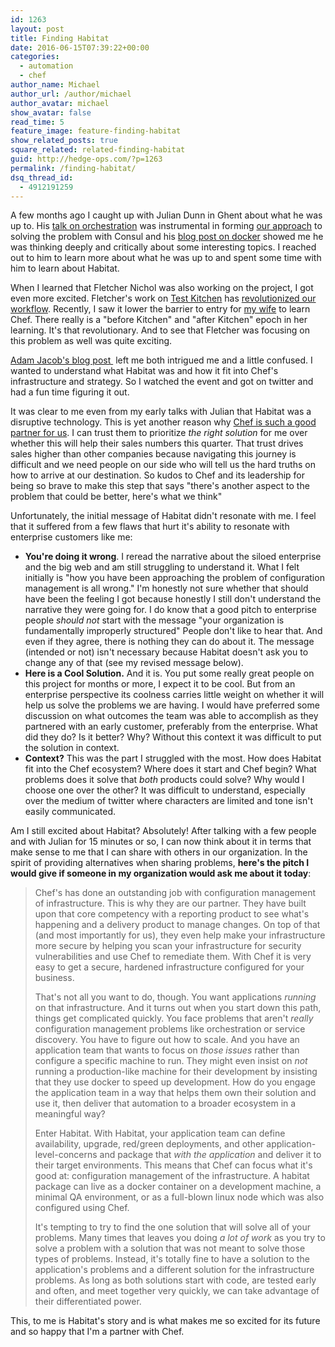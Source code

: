 ```yaml
---
id: 1263
layout: post
title: Finding Habitat
date: 2016-06-15T07:39:22+00:00
categories: 
  - automation
  - chef
author_name: Michael
author_url: /author/michael
author_avatar: michael
show_avatar: false
read_time: 5
feature_image: feature-finding-habitat
show_related_posts: true
square_related: related-finding-habitat
guid: http://hedge-ops.com/?p=1263
permalink: /finding-habitat/
dsq_thread_id:
  - 4912191259
---
```

A few months ago I caught up with Julian Dunn in Ghent about what he was up to. His [talk on orchestration](https://www.youtube.com/watch?v=kfF9IATUask) was instrumental in forming [our approach](/orchestration-maturity-model-with-chef/) to solving the problem with Consul and his [blog post on docker](http://www.juliandunn.net/2015/12/04/the-oncoming-train-of-enterprise-container-deployments/) showed me he was thinking deeply and critically about some interesting topics. I reached out to him to learn more about what he was up to and spent some time with him to learn about Habitat.

When I learned that Fletcher Nichol was also working on the project, I got even more excited. Fletcher's work on [Test Kitchen](http://kitchen.ci/) has [revolutionized our workflow](/test-kitchen-required-not-optional/). Recently, I saw it lower the barrier to entry for [my wife](http://www.anniehedgie.com/) to learn Chef. There really is a "before Kitchen" and "after Kitchen" epoch in her learning. It's that revolutionary. And to see that Fletcher was focusing on this problem as well was quite exciting.

[Adam Jacob's blog post ](https://www.chef.io/blog/2016/06/14/introducing-habitat/) left me both intrigued me and a little confused. I wanted to understand what Habitat was and how it fit into Chef's infrastructure and strategy. So I watched the event and got on twitter and had a fun time figuring it out.<!--more-->

It was clear to me even from my early talks with Julian that Habitat was a disruptive technology. This is yet another reason why [Chef is such a good partner for us](/technology-partnership/). I can trust them to prioritize _the right solution_ for me over whether this will help their sales numbers this quarter. That trust drives sales higher than other companies because navigating this journey is difficult and we need people on our side who will tell us the hard truths on how to arrive at our destination. So kudos to Chef and its leadership for being so brave to make this step that says "there's another aspect to the problem that could be better, here's what we think"

Unfortunately, the initial message of Habitat didn't resonate with me. I feel that it suffered from a few flaws that hurt it's ability to resonate with enterprise customers like me:

  * **You're doing it wrong**. I reread the narrative about the siloed enterprise and the big web and am still struggling to understand it. What I felt initially is "how you have been approaching the problem of configuration management is all wrong." I'm honestly not sure whether that should have been the feeling I got because honestly I still don't understand the narrative they were going for. I do know that a good pitch to enterprise people _should not_ start with the message "your organization is fundamentally improperly structured" People don't like to hear that. And even if they agree, there is nothing they can do about it. The message (intended or not) isn't necessary because Habitat doesn't ask you to change any of that (see my revised message below).
  * **Here is a Cool Solution.** And it is. You put some really great people on this project for months or more, I expect it to be cool. But from an enterprise perspective its coolness carries little weight on whether it will help us solve the problems we are having. I would have preferred some discussion on what outcomes the team was able to accomplish as they partnered with an early customer, preferably from the enterprise. What did they do? Is it better? Why? Without this context it was difficult to put the solution in context.
  * **Context?** This was the part I struggled with the most. How does Habitat fit into the Chef ecosystem? Where does it start and Chef begin? What problems does it solve that _both_ products could solve? Why would I choose one over the other? It was difficult to understand, especially over the medium of twitter where characters are limited and tone isn't easily communicated.

Am I still excited about Habitat? Absolutely! After talking with a few people and with Julian for 15 minutes or so, I can now think about it in terms that make sense to me that I can share with others in our organization. In the spirit of providing alternatives when sharing problems, **here's the pitch I would give if someone in my organization would ask me about it today**:

> Chef's has done an outstanding job with configuration management of infrastructure. This is why they are our partner. They have built upon that core competency with a reporting product to see what's happening and a delivery product to manage changes. On top of that (and most importantly for us), they even help make your infrastructure more secure by helping you scan your infrastructure for security vulnerabilities and use Chef to remediate them. With Chef it is very easy to get a secure, hardened infrastructure configured for your business.
> 
> That's not all you want to do, though. You want applications _running_ on that infrastructure. And it turns out when you start down this path, things get complicated quickly. You face problems that aren't _really_ configuration management problems like orchestration or service discovery. You have to figure out how to scale. And you have an application team that wants to focus on _those issues_ rather than configure a specific machine to run. They might even insist on _not_ running a production-like machine for their development by insisting that they use docker to speed up development. How do you engage the application team in a way that helps them own their solution and use it, then deliver that automation to a broader ecosystem in a meaningful way?
> 
> Enter Habitat. With Habitat, your application team can define availability, upgrade, red/green deployments, and other application-level-concerns and package that _with the application_ and deliver it to their target environments. This means that Chef can focus what it's good at: configuration management of the infrastructure. A habitat package can live as a docker container on a development machine, a minimal QA environment, or as a full-blown linux node which was also configured using Chef.
> 
> It's tempting to try to find the one solution that will solve all of your problems. Many times that leaves you doing _a lot of work_ as you try to solve a problem with a solution that was not meant to solve those types of problems. Instead, it's totally fine to have a solution to the application's problems and a different solution for the infrastructure problems. As long as both solutions start with code, are tested early and often, and meet together very quickly, we can take advantage of their differentiated power.

This, to me is Habitat's story and is what makes me so excited for its future and so happy that I'm a partner with Chef.
